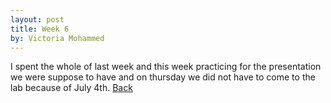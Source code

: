 ```yaml
---
layout: post
title: Week 6
by: Victoria Mohammed
---
```

I spent the whole of last week and this week practicing for the presentation we were suppose to have and on thursday we did not have to come to the lab because of July 4th. 
[Back](./)

